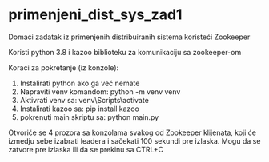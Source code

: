 # primenjeni_dist_sys_zad1
Domaći zadatak iz primenjenih distribuiranih sistema koristeći Zookeeper

Koristi python 3.8 i kazoo biblioteku za komunikaciju sa zookeeper-om

Koraci za pokretanje (iz konzole):

1. Instalirati python ako ga već nemate
2. Napraviti venv komandom: python -m venv venv
3. Aktivrati venv sa: venv\Scripts\activate
4. Instalirati kazoo sa: pip install kazoo
5. pokrenuti main skriptu sa: python main.py

Otvoriće se 4 prozora sa konzolama svakog od Zookeeper klijenata, 
koji će izmedju sebe izabrati leadera i sačekati 100 sekundi pre izlaska.
Mogu da se zatvore pre izlaska ili da se prekinu sa CTRL+C

